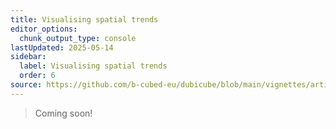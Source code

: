 ```yaml
---
title: Visualising spatial trends
editor_options:
  chunk_output_type: console
lastUpdated: 2025-05-14
sidebar:
  label: Visualising spatial trends
  order: 6
source: https://github.com/b-cubed-eu/dubicube/blob/main/vignettes/articles/visualising-spatial-trends.Rmd
---
```




> Coming soon!
